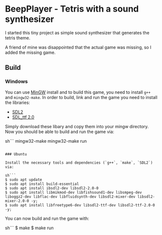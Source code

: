 # BeepPlayer - Tetris with a sound synthesizer

I started this tiny project as simple sound synthesizer
that generates the tetris theme.

A friend of mine was disappointed that the actual game was missing,
so I added the missing game.

## Build

### Windows

You can use [MinGW](https://sourceforge.net/projects/mingw/) install and to build this game,
you need to install `g++` and `mingw32-make`. In order to build, link and run the game
you need to install the libraries:

- [SDL2](https://www.libsdl.org/download-2.0.php)
- [SDL_ttf 2.0](https://www.libsdl.org/projects/SDL_ttf/)

Simply download these libary and copy them into your mingw directory.
Now you should be able to build and run the game via:

sh```
mingw32-make
mingw32-make run
```

### Ubuntu

Install the necessary tools and dependencies (`g++`, `make`, `SDL2`) via:

sh```
$ sudo apt update
$ sudo apt install build-essential
$ sudo apt install ibsdl2-dev libsdl2-2.0-0
$ sudo apt install libmikmod-dev libfishsound1-dev libsmpeg-dev liboggz2-dev libflac-dev libfluidsynth-dev libsdl2-mixer-dev libsdl2-mixer-2.0-0 -y;
$ sudo apt install libfreetype6-dev libsdl2-ttf-dev libsdl2-ttf-2.0-0 -y;
```

You can now build and run the game with:

sh```
$ make
$ make run
```


